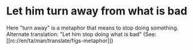 # Let him turn away from what is bad

Here "turn away" is a metaphor that means to stop doing something. Alternate translation: "Let him stop doing what is bad" (See: [[rc://en/ta/man/translate/figs-metaphor]])

